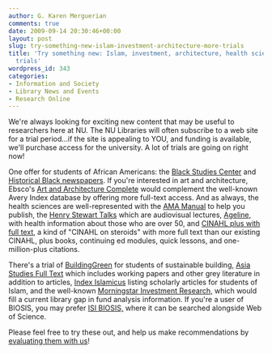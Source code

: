```yaml
---
author: G. Karen Merguerian
comments: true
date: 2009-09-14 20:30:46+00:00
layout: post
slug: try-something-new-islam-investment-architecture-more-trials
title: 'Try something new: Islam, investment, architecture, health sciences, and more
  trials'
wordpress_id: 343
categories:
- Information and Society
- Library News and Events
- Research Online
---
```


We're always looking for exciting new content that may be useful to researchers here at NU.  The NU Libraries will often subscribe to a web site for a trial period...if the site is appealing to YOU, and funding is available, we'll purchase access for the university.  A lot of trials are going on right now!

One offer for students of African Americans: the [Black Studies Center](http://0-bsc.chadwyck.com.ilsprod.lib.neu.edu/) and [Historical Black newspapers](http://www.lib.neu.edu/online_research/articles/database_trials1/proquest_historical/index.php).   If you're interested in art and architecture, Ebsco's [Art and Architecture Complete](http://www.lib.neu.edu/online_research/articles/database_trials1/art_complete/?status=edit) would complement the well-known Avery Index database by offering more full-text access.  And as always, the health sciences are well-represented with the [AMA Manual](http://www.lib.neu.edu/online_research/articles/database_trials1/ama_manual_online/) to help you publish, the [Henry Stewart Talks](http://www.lib.neu.edu/online_research/articles/database_trials1/henry_stewart_talks/) which are audiovisual lectures, [Ageline,](http://www.lib.neu.edu/online_research/articles/database_trials1/ageline/index.php) with health information about those who are over 50, and [CINAHL plus with full text](http://www.lib.neu.edu/online_research/articles/database_trials1/cinahl_plus_full/index.php), a kind of "CINAHL on steroids" with more full text than our existing CINAHL, plus books, continuing ed modules, quick lessons, and one-million-plus citations.

There's a trial of  [BuildingGreen](http://0-www.buildinggreen.com.ilsprod.lib.neu.edu/index.cfm) for students of sustainable building, [Asia Studies Full Text](http://www.lib.neu.edu/online_research/articles/database_trials1/asia_studies/) which includes working papers and other grey literature in addition to articles, [Index Islamicus](http://www.lib.neu.edu/online_research/articles/database_trials1/index_islamicus/index.php) listing scholarly articles for students of Islam, and the well-known [Morningstar Investment Research,](http://www.lib.neu.edu/online_research/articles/database_trials1/morningstar_investment/index.php) which would fill a current library gap in fund analysis information.  If you're a user of BIOSIS, you may prefer [ISI BIOSIS,](http://www.lib.neu.edu/online_research/articles/database_trials1/biosis_previews/index.php) where it can be searched alongside Web of Science.

Please feel free to try these out, and help us make recommendations by [evaluating them with us](http://www.lib.neu.edu/online_research/articles/database_trials1/evaluation/)!

